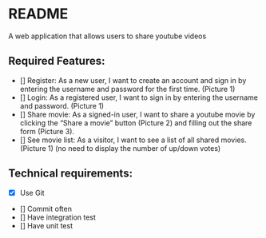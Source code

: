 # README

A web application that allows users to share youtube videos

## Required Features:
- [] Register: As a new user, I want to create an account and sign in by entering the username and password for the first time. (Picture 1)
- [] Login: As a registered user, I want to sign in by entering the username and password. (Picture 1)
- [] Share movie: As a signed-in user, I want to share a youtube movie by clicking the “Share a movie” button (Picture 2) and filling out the share form (Picture 3).
- [] See movie list: As a visitor, I want to see a list of all shared movies. (Picture 1) (no need to display the number of up/down votes)

## Technical requirements:
- [x] Use Git
- [] Commit often
- [] Have integration test
- [] Have unit test
